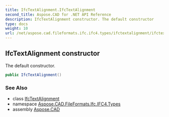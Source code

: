 ```yaml
---
title: IfcTextAlignment.IfcTextAlignment
second_title: Aspose.CAD for .NET API Reference
description: IfcTextAlignment constructor. The default constructor
type: docs
weight: 10
url: /net/aspose.cad.fileformats.ifc.ifc4.types/ifctextalignment/ifctextalignment/
---
```

## IfcTextAlignment constructor

The default constructor.

```csharp
public IfcTextAlignment()
```

### See Also

* class [IfcTextAlignment](../)
* namespace [Aspose.CAD.FileFormats.Ifc.IFC4.Types](../../ifctextalignment/)
* assembly [Aspose.CAD](../../../)


